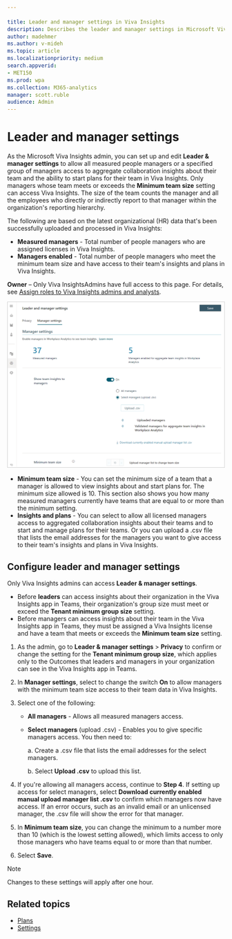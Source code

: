 ```yaml
---

title: Leader and manager settings in Viva Insights
description: Describes the leader and manager settings in Microsoft Viva Insights and how administrators can set them up and edit them for your organization
author: madehmer
ms.author: v-mideh
ms.topic: article
ms.localizationpriority: medium 
search.appverid:
- MET150
ms.prod: wpa
ms.collection: M365-analytics
manager: scott.ruble
audience: Admin
---
```



# Leader and manager settings

As the Microsoft Viva Insights admin, you can set up and edit **Leader & manager settings** to allow all measured people managers or a specified group of managers access to aggregate collaboration insights about their team and the ability to start plans for their team in Viva Insights. Only managers whose team meets or exceeds the **Minimum team size** setting can access Viva Insights. The size of the team counts the manager and all the employees who directly or indirectly report to that manager within the organization's reporting hierarchy.

The following are based on the latest organizational (HR) data that's been successfully uploaded and processed in Viva Insights:

* **Measured managers** - Total number of people managers who are assigned licenses in Viva Insights.
* **Managers enabled** - Total number of people managers who meet the minimum team size and have access to their team's insights and plans in Viva Insights.

**Owner** – Only Viva InsightsAdmins have full access to this page. For details, see [Assign roles to Viva Insights admins and analysts](../setup/assign-roles-to-wpa-admins.md).

![Manager settings.](../images/wpa/use/manager-settings.png)

* **Minimum team size** - You can set the minimum size of a team that a manager is allowed to view insights about and start plans for. The minimum size allowed is 10. This section also shows you how many measured managers currently have teams that are equal to or more than the minimum setting.
* **Insights and plans** - You can select to allow all licensed managers access to aggregated collaboration insights about their teams and to start and manage plans for their teams. Or you can upload a .csv file that lists the email addresses for the managers you want to give access to their team's insights and plans in Viva Insights.
<!-- REMOVING (12/4/2020) FOR NOW. REINSTATE PERHAPS IN JANUARY 2021. 
  * If you turn **Insights and plans** on, your organizational hierarchy file will also be used to power personal insights for managers in the [Insights add-in](../personal/use/add-in.md), the [MyAnalytics dashboard](../personal/use/dashboard-2.md), and other MyAnalytics surfaces. This file will complement hierarchy information from Azure AD. If a manager in your organization has team members who are listed in both Azure AD and Viva Insights, the system will default to using the Viva Insights data; otherwise it will use whichever source is available.
   
     Personal insights help managers improve their personal impact on and relationships with direct reports, and are powered exclusively by information from the manager's own Outlook mailbox. Learn more about personal insights for people managers in [Assistance for people managers](../personal/overview/privacy-guide.md#assistance-for-people-managers). -->

## Configure leader and manager settings

Only Viva Insights admins can access **Leader & manager settings**.

* Before **leaders** can access insights about their organization in the Viva Insights app in Teams, their organization's group size must meet or exceed the **Tenant minimum group size** setting.
* Before managers can access insights about their team in the Viva Insights app in Teams, they must be assigned a Viva Insights license and have a team that meets or exceeds the **Minimum team size** setting.

1. As the admin, go to **Leader & manager settings** > **Privacy** to confirm or change the setting for the **Tenant minimum group size**, which applies only to the Outcomes that leaders and managers in your organization can see in the Viva Insights app in Teams.
2. In **Manager settings**, select to change the switch **On** to allow managers with the minimum team size access to their team data in Viva Insights.
3. Select one of the following:

   * **All managers** - Allows all measured managers access.
   * **Select managers** (upload .csv) - Enables you to give specific managers access. You then need to:

      a. Create a .csv file that lists the email addresses for the select managers.

      b. Select **Upload .csv** to upload this list.

4. If you're allowing all managers access, continue to **Step 4**. If setting up access for select managers, select **Download currently enabled manual upload manager list .csv** to confirm which managers now have access. If an error occurs, such as an invalid email or an unlicensed manager, the .csv file will show the error for that manager.
5. In **Minimum team size**, you can change the minimum to a number more than 10 (which is the lowest setting allowed), which limits access to only those managers who have teams equal to or more than that number.
6. Select **Save**.

>[!Note]
>Changes to these settings will apply after one hour.

## Related topics

* [Plans](../Tutorials/solutionsv2-intro.md)
* [Settings](settings.md)
